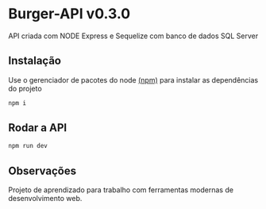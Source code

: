 # Burger-API v0.3.0

API criada com NODE Express e Sequelize com banco de dados SQL Server

## Instalação

Use o gerenciador de pacotes do node [(npm)](https://www.npmjs.com/) para instalar as dependências do projeto

```bash
npm i
```

## Rodar a API

```bash
npm run dev
```

## Observações
Projeto de aprendizado para trabalho com ferramentas modernas de desenvolvimento web.
